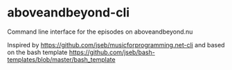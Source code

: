 aboveandbeyond-cli
==================

Command line interface for the episodes on aboveandbeyond.nu

Inspired by https://github.com/jseb/musicforprogramming.net-cli and based on the bash template https://github.com/jseb/bash-templates/blob/master/bash_template
